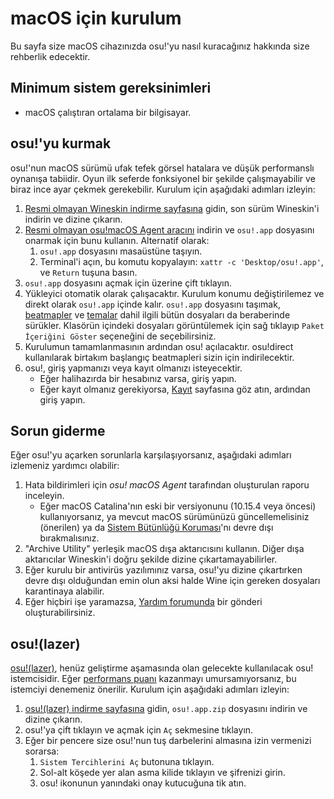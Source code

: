 # macOS için kurulum

Bu sayfa size macOS cihazınızda osu!'yu nasıl kuracağınız hakkında size rehberlik edecektir.

## Minimum sistem gereksinimleri

- macOS çalıştıran ortalama bir bilgisayar.

## osu!'yu kurmak

osu!'nun macOS sürümü ufak tefek görsel hatalara ve düşük performanslı oynanışa tabiidir. Oyun ilk seferde fonksiyonel bir şekilde çalışmayabilir ve biraz ince ayar çekmek gerekebilir. Kurulum için aşağıdaki adımları izleyin:

1. [Resmi olmayan Wineskin indirme sayfasına](https://osu.ppy.sh/community/forums/topics/1106057) gidin, son sürüm Wineskin'i indirin ve dizine çıkarın.
2. [Resmi olmayan osu!macOS Agent aracını](https://osu.ppy.sh/community/forums/topics/1036678) indirin ve `osu!.app` dosyasını onarmak için bunu kullanın. Alternatif olarak:
   1. `osu!.app` dosyasını masaüstüne taşıyın.
   2. Terminal'i açın, bu komutu kopyalayın: `xattr -c 'Desktop/osu!.app'`, ve `Return` tuşuna basın.
3. `osu!.app` dosyasını açmak için üzerine çift tıklayın.
4. Yükleyici otomatik olarak çalışacaktır. Kurulum konumu değiştirilemez ve direkt olarak `osu!.app` içinde kalır. `osu!.app` dosyasını taşımak, [beatmapler](/wiki/Beatmap) ve [temalar](/wiki/Skin) dahil ilgili bütün dosyaları da beraberinde sürükler. Klasörün içindeki dosyaları görüntülemek için sağ tıklayıp `Paket İçeriğini Göster` seçeneğini de seçebilirsiniz.
5. Kurulumun tamamlanmasının ardından osu! açılacaktır. osu!direct kullanılarak birtakım başlangıç beatmapleri sizin için indirilecektir.
6. osu!, giriş yapmanızı veya kayıt olmanızı isteyecektir.
   - Eğer halihazırda bir hesabınız varsa, giriş yapın.
   - Eğer kayıt olmanız gerekiyorsa, [Kayıt](/wiki/Registration) sayfasına göz atın, ardından giriş yapın.

## Sorun giderme

Eğer osu!'yu açarken sorunlarla karşılaşıyorsanız, aşağıdaki adımları izlemeniz yardımcı olabilir:

1. Hata bildirimleri için *osu! macOS Agent* tarafından oluşturulan raporu inceleyin.
   - Eğer macOS Catalina'nın eski bir versiyonunu (10.15.4 veya öncesi) kullanıyorsanız, ya mevcut macOS sürümünüzü güncellemelisiniz (önerilen) ya da [Sistem Bütünlüğü Koruması](https://developer.apple.com/documentation/security/disabling_and_enabling_system_integrity_protection)'nı devre dışı bırakmalısınız.
2. "Archive Utility" yerleşik macOS dışa aktarıcısını kullanın. Diğer dışa aktarıcılar Wineskin'i doğru şekilde dizine çıkartamayabilirler.
3. Eğer kurulu bir antivirüs yazılımınız varsa, osu!'yu dizine çıkartırken devre dışı olduğundan emin olun aksi halde Wine için gereken dosyaları karantinaya alabilir.
4. Eğer hiçbiri işe yaramazsa, [Yardım forumunda](https://osu.ppy.sh/community/forums/5) bir gönderi oluşturabilirsiniz.

## osu!(lazer)

[osu!(lazer)](/wiki/Client/Release_stream/Lazer), henüz geliştirme aşamasında olan gelecekte kullanılacak osu! istemcisidir. Eğer [performans puanı](/wiki/Performance_points) kazanmayı umursamıyorsanız, bu istemciyi denemeniz önerilir. Kurulum için aşağıdaki adımları izleyin:

1. [osu!(lazer) indirme sayfasına](https://github.com/ppy/osu/releases/latest) gidin, `osu!.app.zip` dosyasını indirin ve dizine çıkarın.
2. osu!'ya çift tıklayın ve açmak için `Aç` sekmesine tıklayın.
3. Eğer bir pencere size osu!'nun tuş darbelerini almasına izin vermenizi sorarsa:
   1. `Sistem Tercihlerini Aç` butonuna tıklayın.
   2. Sol-alt köşede yer alan asma kilide tıklayın ve şifrenizi girin.
   3. osu! ikonunun yanındaki onay kutucuğuna tik atın.

